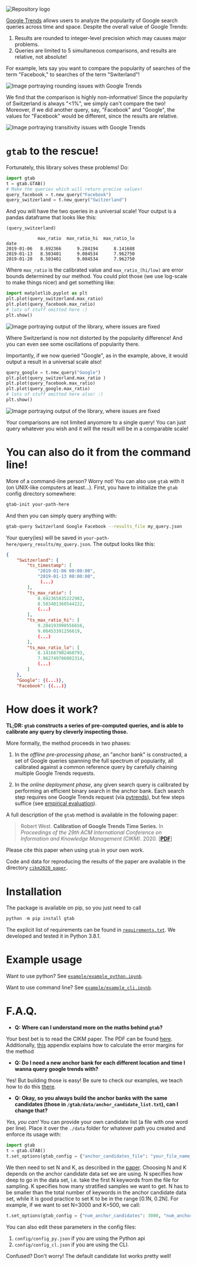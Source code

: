 ![Repository logo](./logo.png)


[Google Trends](https://trends.google.com/) allows users to analyze the popularity of Google search
queries across time and space.
Despite the overall value of Google Trends:

1. Results are rounded to integer-level precision
which may causes major problems.
2. Queries are limited to 5 simultaneous comparisons, and results are relative, not absolute!

For example, lets say you want to compare the popularity of searches of the term "Facebook,"
 to searches of the term "Switerland"!

![Image portraying rounding issues with Google Trends](./example/imgs/lead.png)

We find that the comparison is highly non-informative!
Since the popularity of Switzerland is always "<1%", we simply can't compare the two!
Moreover, if we did another query, say, "Facebook" and "Google", the values for "Facebook" would be different, since the results are relative.

![Image portraying transitivity issues with Google Trends](./example/imgs/lead3.png)


# `gtab` to the rescue!

Fortunately, this library solves these problems! Do:

~~~python
import gtab
t = gtab.GTAB()
# Make the queries which will return precise values!
query_facebook = t.new_query("Facebook")
query_switzerland = t.new_query("Switzerland")
~~~

And you will have the two queries in a universal scale! 
Your output is a pandas dataframe that looks like this:

~~~
(query_switzerland)

            max_ratio  max_ratio_hi  max_ratio_lo
date                                             
2019-01-06   8.692366      9.284194      8.141688
2019-01-13   8.503401      9.084534      7.962750
2019-01-20   8.503401      9.084534      7.962750
~~~

Where `max_ratio` is the calibrated value and `max_ratio_(hi/low)` are error bounds determined by our method.
You could plot those (we use log-scale to make things nicer) and get something like:

~~~python
import matplotlib.pyplot as plt 
plt.plot(query_switzerland.max_ratio)
plt.plot(query_facebook.max_ratio)
# lots of stuff omitted here :)
plt.show()
~~~

![Image portraying output of the library, where issues are fixed](./example/imgs/result1.png)

Where Switzerland is now not distorted by the popularity difference! 
And you can even see some oscillations of popularity there.

Importantly, if we now queried "Google", as in the example, above, it would output a result in a universal scale also!

~~~python
query_google = t.new_query("Google")
plt.plot(query_switzerland.max_ratio )
plt.plot(query_facebook.max_ratio)
plt.plot(query_google.max_ratio)
# lots of stuff omitted here also! :)
plt.show()
~~~

![Image portraying output of the library, where issues are fixed](./example/imgs/result2.png)

Your comparisons are not limited anyomore to a single query! You can just query whatever you wish and it will the result will be in a comparable scale!

# You can also do it from the command line!

More of a command-line person? Worry not! You can also use `gtab` with it (on UNIX-like computers at least...).
First, you have to initialize the `gtab` config directory somewhere:

~~~bash
gtab-init your-path-here
~~~

And then you can simply query anything with:

~~~bash
gtab-query Switzerland Google Facebook --results_file my_query.json 
~~~

Your query(ies) will be saved in `your-path-here/query_results/my_query.json`.
The output looks like this:

~~~json
{
    "Switzerland": {
        "ts_timestamp": [
            "2019-01-06 00:00:00",
            "2019-01-13 00:00:00",
             (...)
        ],
        "ts_max_ratio": [
            8.692365835222983,
            8.503401360544222,
            (...)
        ],
        "ts_max_ratio_hi": [
            9.284193998556656,
            9.08453391256619,
            (...)
        ],
        "ts_max_ratio_lo": [
            8.141687902460793,
            7.962749706802314,
            (...)
        ]
    },
    "Google": {(...)},
    "Facebook": {(...)}
~~~


# How does it work?

**TL;DR:
`gtab` constructs a series of pre-computed queries,
and is able to calibrate any query by cleverly inspecting those.**

More formally, the method proceeds in two phases:

1. In the *offline pre-processing phase*, an "anchor bank" is constructed, a set of Google queries spanning the full spectrum 
of popularity, all calibrated against a common reference query by carefully chaining multiple Google Trends requests.

2. In the *online deployment phase*, any given search query is calibrated by performing an efficient binary search in the anchor bank.
Each search step requires one Google Trends request (via [pytrends](https://github.com/GeneralMills/pytrends)), but few
 steps suffice (see [empirical evaluation](https://arxiv.org/abs/2007.13861)).

A full description of the `gtab` method is available in the following paper:

> Robert West. **Calibration of Google Trends Time Series.** In *Proceedings of the 29th ACM International Conference on Information and Knowledge Management (CIKM)*. 2020. [**[PDF](https://arxiv.org/abs/2007.13861)**]

Please cite this paper when using `gtab` in your own work.

Code and data for reproducing the results of the paper are available in the directory [`cikm2020_paper`](cikm2020_paper).

# Installation

The package is available on pip, so you just need to call
~~~python
python -m pip install gtab
~~~

The explicit list of requirements can be found in [`requirements.txt`](requirements.txt).
We developed and tested it in Python 3.8.1.

# Example usage

Want to use python? See [`example/example_python.ipynb`](example/example_python.ipynb).

Want to use command line?  See [`example/example_cli.ipynb`](example/example_cli.md).

# F.A.Q.

- **Q: Where can I understand more on the maths behind `gtab`?**

Your best bet is to read the CIKM paper. The PDF can be found [here](https://arxiv.org/abs/2007.13861).
Additionally, [this](cikm2020_paper/README.md) appendix explains how to calculate the error margins for the method

- **Q: Do I need a new anchor bank for each different location and time I wanna query google trends with?**

Yes! But building those is easy! Be sure to check our examples, we teach how to do this [there](example/example.ipynb).

- **Q: Okay, so you always build the anchor banks with the same candidates (those in `/gtab/data/anchor_candidate_list.txt`), can I change that?**

*Yes, you can!* You can provide your own candidate list (a file with one word per line). 
Place it over the `./data` folder for whatever path you created and enforce its usage with:

~~~python
import gtab
t = gtab.GTAB()
t.set_options(gtab_config = {"anchor_candidates_file": "your_file_name_here.txt"})
~~~

We then need to set N and K, as described in the [paper](https://arxiv.org/abs/2007.13861). 
Choosing N and K depends on the anchor candidate data set we are using.
 N specifies how deep to go in the data set, i.e. take the first N keywords from the file for sampling. 
 K specifies how many stratified samples we want to get. N has to be smaller than the total number of keywords in the
  anchor candidate data set, while it is good practice to set K to be in the range [0.1N, 0.2N]. 
  For example, if we want to set N=3000 and K=500, we call:
  
~~~python
t.set_options(gtab_config = {"num_anchor_candidates": 3000, "num_anchors": 500})
~~~

You can also edit these parameters in the config files:
1. `config/config_py.json` if you are using the Python api
2. `config/config_cl.json` if you are using the CLI.

Confused? Don't worry! The default candidate list works pretty well!
